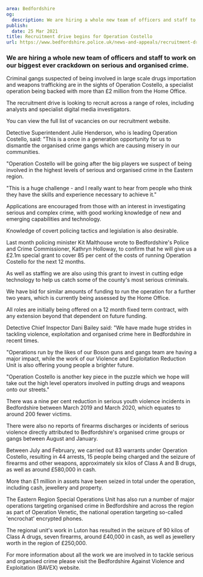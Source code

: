 ```yaml
area: Bedfordshire
og:
  description: We are hiring a whole new team of officers and staff to work on our biggest ever crackdown on serious and organised crime.
publish:
  date: 25 Mar 2021
title: Recruitment drive begins for Operation Costello
url: https://www.bedfordshire.police.uk/news-and-appeals/recruitment-drive-operation-costello
```

### We are hiring a whole new team of officers and staff to work on our biggest ever crackdown on serious and organised crime.

Criminal gangs suspected of being involved in large scale drugs importation and weapons trafficking are in the sights of Operation Costello, a specialist operation being backed with more than £2 million from the Home Office.

The recruitment drive is looking to recruit across a range of roles, including analysts and specialist digital media investigators.

You can view the full list of vacancies on our recruitment website.

Detective Superintendent Julie Henderson, who is leading Operation Costello, said: "This is a once in a generation opportunity for us to dismantle the organised crime gangs which are causing misery in our communities.

"Operation Costello will be going after the big players we suspect of being involved in the highest levels of serious and organised crime in the Eastern region.

"This is a huge challenge - and I really want to hear from people who think they have the skills and experience necessary to achieve it."

Applications are encouraged from those with an interest in investigating serious and complex crime, with good working knowledge of new and emerging capabilities and technology.

Knowledge of covert policing tactics and legislation is also desirable.

Last month policing minister Kit Malthouse wrote to Bedfordshire's Police and Crime Commissioner, Kathryn Holloway, to confirm that he will give us a £2.1m special grant to cover 85 per cent of the costs of running Operation Costello for the next 12 months.

As well as staffing we are also using this grant to invest in cutting edge technology to help us catch some of the county's most serious criminals.

We have bid for similar amounts of funding to run the operation for a further two years, which is currently being assessed by the Home Office.

All roles are initially being offered on a 12 month fixed term contract, with any extension beyond that dependent on future funding.

Detective Chief Inspector Dani Bailey said: "We have made huge strides in tackling violence, exploitation and organised crime here in Bedfordshire in recent times.

"Operations run by the likes of our Boson guns and gangs team are having a major impact, while the work of our Violence and Exploitation Reduction Unit is also offering young people a brighter future.

"Operation Costello is another key piece in the puzzle which we hope will take out the high level operators involved in putting drugs and weapons onto our streets."

There was a nine per cent reduction in serious youth violence incidents in Bedfordshire between March 2019 and March 2020, which equates to around 200 fewer victims.

There were also no reports of firearms discharges or incidents of serious violence directly attributed to Bedfordshire's organised crime groups or gangs between August and January.

Between July and February, we carried out 83 warrants under Operation Costello, resulting in 44 arrests, 15 people being charged and the seizure of firearms and other weapons, approximately six kilos of Class A and B drugs, as well as around £580,000 in cash.

More than £1 million in assets have been seized in total under the operation, including cash, jewellery and property.

The Eastern Region Special Operations Unit has also run a number of major operations targeting organised crime in Bedfordshire and across the region as part of Operation Venetic, the national operation targeting so-called 'encrochat' encrypted phones.

The regional unit's work in Luton has resulted in the seizure of 90 kilos of Class A drugs, seven firearms, around £40,000 in cash, as well as jewellery worth in the region of £250,000.

For more information about all the work we are involved in to tackle serious and organised crime please visit the Bedfordshire Against Violence and Exploitation (BAVEX) website.
